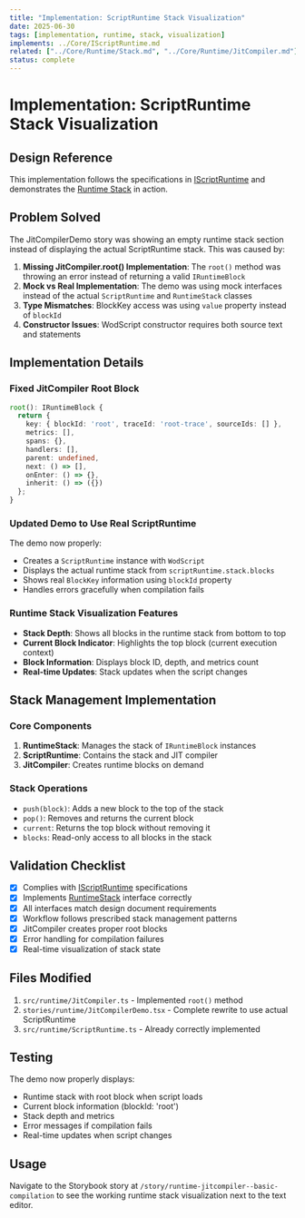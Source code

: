 ```yaml
---
title: "Implementation: ScriptRuntime Stack Visualization"
date: 2025-06-30
tags: [implementation, runtime, stack, visualization]
implements: ../Core/IScriptRuntime.md
related: ["../Core/Runtime/Stack.md", "../Core/Runtime/JitCompiler.md"]
status: complete
---
```


# Implementation: ScriptRuntime Stack Visualization

## Design Reference
This implementation follows the specifications in [IScriptRuntime](../Core/IScriptRuntime.md) and demonstrates the [Runtime Stack](../Core/Runtime/Stack.md) in action.

## Problem Solved
The JitCompilerDemo story was showing an empty runtime stack section instead of displaying the actual ScriptRuntime stack. This was caused by:

1. **Missing JitCompiler.root() Implementation**: The `root()` method was throwing an error instead of returning a valid `IRuntimeBlock`
2. **Mock vs Real Implementation**: The demo was using mock interfaces instead of the actual `ScriptRuntime` and `RuntimeStack` classes
3. **Type Mismatches**: BlockKey access was using `value` property instead of `blockId`
4. **Constructor Issues**: WodScript constructor requires both source text and statements

## Implementation Details

### Fixed JitCompiler Root Block
```typescript
root(): IRuntimeBlock {
  return {
    key: { blockId: 'root', traceId: 'root-trace', sourceIds: [] },
    metrics: [],
    spans: {},
    handlers: [],
    parent: undefined,
    next: () => [],
    onEnter: () => {},
    inherit: () => ({})
  };
}
```

### Updated Demo to Use Real ScriptRuntime
The demo now properly:
- Creates a `ScriptRuntime` instance with `WodScript`
- Displays the actual runtime stack from `scriptRuntime.stack.blocks`
- Shows real `BlockKey` information using `blockId` property
- Handles errors gracefully when compilation fails

### Runtime Stack Visualization Features
- **Stack Depth**: Shows all blocks in the runtime stack from bottom to top
- **Current Block Indicator**: Highlights the top block (current execution context)
- **Block Information**: Displays block ID, depth, and metrics count
- **Real-time Updates**: Stack updates when the script changes

## Stack Management Implementation

### Core Components
1. **RuntimeStack**: Manages the stack of `IRuntimeBlock` instances
2. **ScriptRuntime**: Contains the stack and JIT compiler
3. **JitCompiler**: Creates runtime blocks on demand

### Stack Operations
- `push(block)`: Adds a new block to the top of the stack
- `pop()`: Removes and returns the current block
- `current`: Returns the top block without removing it
- `blocks`: Read-only access to all blocks in the stack

## Validation Checklist
- [x] Complies with [IScriptRuntime](../Core/IScriptRuntime.md) specifications
- [x] Implements [RuntimeStack](../Core/Runtime/Stack.md) interface correctly
- [x] All interfaces match design document requirements
- [x] Workflow follows prescribed stack management patterns
- [x] JitCompiler creates proper root blocks
- [x] Error handling for compilation failures
- [x] Real-time visualization of stack state

## Files Modified
1. `src/runtime/JitCompiler.ts` - Implemented `root()` method
2. `stories/runtime/JitCompilerDemo.tsx` - Complete rewrite to use actual ScriptRuntime
3. `src/runtime/ScriptRuntime.ts` - Already correctly implemented

## Testing
The demo now properly displays:
- Runtime stack with root block when script loads
- Current block information (blockId: 'root')
- Stack depth and metrics
- Error messages if compilation fails
- Real-time updates when script changes

## Usage
Navigate to the Storybook story at `/story/runtime-jitcompiler--basic-compilation` to see the working runtime stack visualization next to the text editor.
